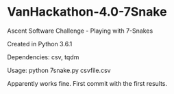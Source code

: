 # VanHackathon-4.0-7Snake
Ascent Software Challenge - Playing with 7-Snakes

Created in Python 3.6.1

Dependencies: csv, tqdm

Usage: python 7snake.py csvfile.csv

Apparently works fine. First commit with the first results.

